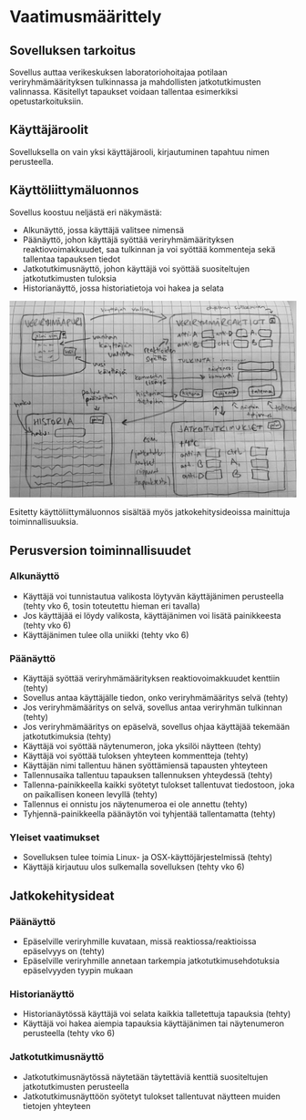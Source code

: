 # Vaatimusmäärittely

## Sovelluksen tarkoitus

Sovellus auttaa verikeskuksen laboratoriohoitajaa potilaan veriryhmämäärityksen tulkinnassa ja mahdollisten jatkotutkimusten valinnassa. Käsitellyt tapaukset voidaan tallentaa esimerkiksi opetustarkoituksiin.

## Käyttäjäroolit

Sovelluksella on vain yksi käyttäjärooli, kirjautuminen tapahtuu nimen perusteella.

## Käyttöliittymäluonnos

Sovellus koostuu neljästä eri näkymästä:
- Alkunäyttö, jossa käyttäjä valitsee nimensä
- Päänäyttö, johon käyttäjä syöttää veriryhmämäärityksen reaktiovoimakkuudet, saa tulkinnan ja voi syöttää kommenteja sekä tallentaa tapauksen tiedot
- Jatkotutkimusnäyttö, johon käyttäjä voi syöttää suositeltujen jatkotutkimusten tuloksia
- Historianäyttö, jossa historiatietoja voi hakea ja selata

![Käyttöliittymäluonnos](https://github.com/sari-bee/ot-harjoitustyo/blob/master/dokumentaatio/kuvat/UI.jpg)

Esitetty käyttöliittymäluonnos sisältää myös jatkokehitysideoissa mainittuja toiminnallisuuksia.

## Perusversion toiminnallisuudet

### Alkunäyttö

- Käyttäjä voi tunnistautua valikosta löytyvän käyttäjänimen perusteella (tehty vko 6, tosin toteutettu hieman eri tavalla)
- Jos käyttäjää ei löydy valikosta, käyttäjänimen voi lisätä painikkeesta (tehty vko 6)
- Käyttäjänimen tulee olla uniikki (tehty vko 6)

### Päänäyttö

- Käyttäjä syöttää veriryhmämäärityksen reaktiovoimakkuudet kenttiin (tehty)
- Sovellus antaa käyttäjälle tiedon, onko veriryhmämääritys selvä (tehty)
- Jos veriryhmämääritys on selvä, sovellus antaa veriryhmän tulkinnan (tehty)
- Jos veriryhmämääritys on epäselvä, sovellus ohjaa käyttäjää tekemään jatkotutkimuksia (tehty)
- Käyttäjä voi syöttää näytenumeron, joka yksilöi näytteen (tehty)
- Käyttäjä voi syöttää tuloksen yhteyteen kommentteja (tehty)
- Käyttäjän nimi tallentuu hänen syöttämiensä tapausten yhteyteen
- Tallennusaika tallentuu tapauksen tallennuksen yhteydessä (tehty)
- Tallenna-painikkeella kaikki syötetyt tulokset tallentuvat tiedostoon, joka on paikallisen koneen levyllä (tehty)
- Tallennus ei onnistu jos näytenumeroa ei ole annettu (tehty)
- Tyhjennä-painikkeella päänäytön voi tyhjentää tallentamatta (tehty)

### Yleiset vaatimukset

- Sovelluksen tulee toimia Linux- ja OSX-käyttöjärjestelmissä (tehty)
- Käyttäjä kirjautuu ulos sulkemalla sovelluksen (tehty vko 6)

## Jatkokehitysideat

### Päänäyttö

- Epäselville veriryhmille kuvataan, missä reaktiossa/reaktioissa epäselvyys on (tehty)
- Epäselville veriryhmille annetaan tarkempia jatkotutkimusehdotuksia epäselvyyden tyypin mukaan

### Historianäyttö

- Historianäytössä käyttäjä voi selata kaikkia talletettuja tapauksia (tehty)
- Käyttäjä voi hakea aiempia tapauksia käyttäjänimen tai näytenumeron perusteella (tehty vko 6)

### Jatkotutkimusnäyttö

- Jatkotutkimusnäytössä näytetään täytettäviä kenttiä suositeltujen jatkotutkimusten perusteella
- Jatkotutkimusnäyttöön syötetyt tulokset tallentuvat näytteen muiden tietojen yhteyteen

